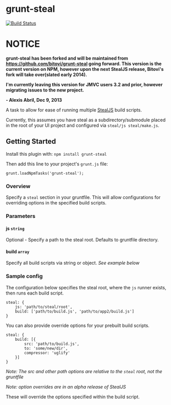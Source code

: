 # grunt-steal

[![Build Status](https://secure.travis-ci.org/alexisabril/grunt-steal.png)](http://travis-ci.org/alexisabril/grunt-steal)

# NOTICE

**grunt-steal has been forked and will be maintained from https://github.com/bitovi/grunt-steal going forward. This version is the current version on NPM, however upon the next StealJS release, Bitovi's fork will take over(slated early 2014).**

**I'm currently leaving this version for JMVC users 3.2 and prior, however migrating issues to the new project.**

**- Alexis Abril, Dec 9, 2013**

A task to allow for ease of running multiple [StealJS](http://javascriptmvc.com/docs.html#!stealjs "StealJS") build scripts.

Currently, this assumes you have steal as a subdirectory/submodule placed in the root of your UI project and configured via `steal/js steal/make.js`.

## Getting Started

Install this plugin with: `npm install grunt-steal`

Then add this line to your project's `grunt.js` file:

	grunt.loadNpmTasks('grunt-steal');

### Overview

Specify a `steal` section in your gruntfile. This will allow configurations for overriding options in the specified build scripts.

### Parameters

#### js `string`

Optional - Specify a path to the steal root. Defaults to gruntfile directory.

#### build `array`

Specify all build scripts via string or object. *See example below*

### Sample config

The configuration below specifies the steal root, where the `js` runner exists, then runs each build script.

	steal: {
		js: 'path/to/steal/root',
		build: ['path/to/build.js', 'path/to/app2/build.js']
	}

You can also provide override options for your prebuilt build scripts.

	steal: {
		build: [{
			src: 'path/to/build.js',
			to: 'some/new/dir',
			compressor: 'uglify'
		}]
	}

*Note: The src and other path options are relative to the `steal` root, not the gruntfile*

*Note: option overrides are in an alpha release of StealJS*

These will override the options specified within the build script.

